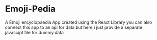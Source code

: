 # Emoji-Pedia
A Emoji encyclopaedia App created using the React Library
you can also connect this app to an api for data
but here i just provide a separate javascipt file for
dummy data

